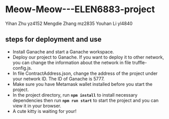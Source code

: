 # Meow-Meow---ELEN6883-project
Yihan Zhu yz4152
Mengdie Zhang mz2835 
Youhan Li yl4840 

## steps for deployment and use

- Install Ganache and start a Ganache workspace.
- Deploy our project to Ganache. If you want to deploy it to other network, you can change the information about the network in file truffle-config.js.
- In file ContractAddress.json, change the address of the project under your network ID. The ID of Ganache is 5777.
- Make sure you have Metamask wallet installed before you start the project.
- In the project directory, run **`npm install`** to install necessary dependencies then run **`npm run start`** to start the project and you can view it in your browser. 
- A cute kitty is waiting for your!
